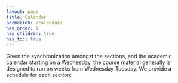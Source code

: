 ```yaml
---
layout: page
title: Calendar
permalink: /calendar/
nav_order: 1
has_children: true
has_toc: true
---
```


Given the synchronization amongst the sections, and the academic calendar starting on a Wednesday, the course material generally is designed to run on weeks from Wednesday-Tuesday. We provide a schedule for each section: